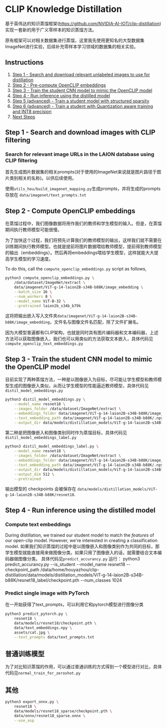 # CLIP Knowledge Distillation
基于英伟达的知识蒸馏框架(https://github.com/NVIDIA-AI-IOT/clip-distillation)实现一套新的用于广义零样本的知识蒸馏方法。

原有框架可以对相关数据集进行蒸馏，这里我先使用更知名的大型数据集ImageNet进行实验，后续补充零样本学习领域的数据集的相关实验。


## Instructions

1. [Step 1 - Search and download relevant unlabeled images to use for distillation](#step-1)
2. [Step 2 - Pre-compute OpenCLIP embeddings](#step-2)
3. [Step 3 - Train the student CNN model to mimic the OpenCLIP model](#step-3)
4. [Step 4 - Run inference using the distilled model](#step-4)
5. [Step 5 (advanced) - Train a student model with structured sparsity](#step-5)
6. [Step 6 (advanced) - Train a student with Quantization aware training and INT8 precision](#step-6)
7. [Next Steps](#next-steps)

<a name="step-1"></a>

## Step 1 - Search and download images with CLIP filtering

### Search for relevant image URLs in the LAION database using CLIP filtering

首先生成图片数据集的相关prompts(对于使用的ImageNet来说就是图片路径于图片类别相关的名称)。以供后续使用。

使用``utils_hou/build_imagenet_mapping.py``生成prompts，并将生成的prompts存放在 ``data/imagenet/text_prompts.txt`` 


## Step 2 - Compute OpenCLIP embeddings

在蒸馏过程中，我们图像数据将用作我们的教师和学生模型的输入。但是，在蒸馏期间执行教师模型可能很慢。

为了加快这个过程，我们将预先计算我们的教师模型的输出，这样我们就不需要在训练期间执行教师模型。也就是提前将图片数据喂给教师模型，提前得到教师模型的输出（embeddings）。然后再将embeddings喂给学生模型，这样就能大大提高学生模型的学习速度。

To do this, call the ``compute_openclip_embeddings.py`` script as follows,

```bash
python3 compute_openclip_embeddings.py \
    /data/dataset/ImageNet/extract \
    data/imagenet/ViT-g-14-laion2B-s34B-b88K/image_embedding \
    --batch_size 16 \
    --num_workers 8 \
    --model_name ViT-B-32 \
    --pretrained laion2b_s34b_b79k
```

这将把输出嵌入写入文件夹``data/imagenet/ViT-g-14-laion2B-s34B-b88K/image_embedding``，文件名与图像文件名匹配，除了文件扩展名。

因为大模型普遍都有CLIP架构，也就是同时具有图片编码器和文本编码器，上述方法可以获取图像嵌入，我们也可以用类似的方法获取文本嵌入，具体代码见``compute_openclip_text_embeddings.py``

<a name="step-3"></a>

## Step 3 - Train the student CNN model to mimic the OpenCLIP model

目前实现了两种蒸馏方法，一种是以图像嵌入为目标，尽可能让学生模型和教师模型生成的图像嵌入类似，从而让学生模型的性能逼近教师模型，具体代码见
 ``distil_model_embeddings.py`` 

```bash
python3 distil_model_embeddings.py \
    --model_name resnet18 \
    --images_folder /data/dataset/ImageNet/extract \
    --embeddings_folder data/imagenet/ViT-g-14-laion2B-s34B-b88K/image_embedding \
    --text_embedding_path data/imagenet/ViT-g-14-laion2B-s34B-b88K/.npy \
    --output_dir data/models/distillation_models/ViT-g-14-laion2B-s34B-b88K/resnet18 \
```

第二种是把图像嵌入和图像类别同时作为蒸馏目标，具体代码见``distil_model_embeddings_label.py``

```bash
python3 distil_model_embeddings_label.py \
    --model_name resnet18 \
    --images_folder /data/dataset/ImageNet/extract \
    --embeddings_folder data/imagenet/ViT-g-14-laion2B-s34B-b88K/image_embedding \
    --text_embedding_path data/imagenet/ViT-g-14-laion2B-s34B-b88K/.npy \
    --output_dir data/models/distillation_models/ViT-g-14-laion2B-s34B-b88K/resnet18 \
    --output_dim 512 \
    --pretrained
```
输出模型的 checkpoints 会被保存在 ``data/models/distillation_models/ViT-g-14-laion2B-s34B-b88K/resnet18``.


<a name="step-4"></a>

## Step 4 - Run inference using the distilled model

### Compute text embeddings

During distillation, we trained our student model to match the *features* of our open-clip model.  However, we're interested in creating a classification model.
如果我们知识蒸馏的过程中是以图像嵌入和图像类别作为共同的目标，那学生模型就能直接用来做图像分类。如果只用了图像嵌入的话，就需要结合文本编码器做图像分类。
具体代码见``predict_accurancy.py``
运行：
python3 predict_accurancy.py --is_student --model_name resnet18 --checkpoint_path /data/home/houyazhou/clip-distillation/data/models/distillation_models/ViT-g-14-laion2B-s34B-b88K/resnet18_label/checkpoint.pth --num_classes 1024

### Predict single image with PyTorch

在一开始获得了text_prompts，可以利用它和pytorch模型进行图像分类

```bash
python3 predict_pytorch.py \
    resnet18 \
    data/models/resnet18/checkpoint.pth \
    data/text_embeddings.npy \
    assets/cat.jpg \
    --text_prompts data/text_prompts.txt
```



## 普通训练模型

为了对比知识蒸馏的作用，可以通过普通训练的方式得到一个模型进行对比，具体代码见``normal_train_for_zeroshot.py``




## 其他

```bash
python3 export_onnx.py \
    resnet18 \
    data/models/resnet18_sparse/checkpoint.pth \
    data/onnx/resnet18_sparse.onnx \
    --use_asp
```



